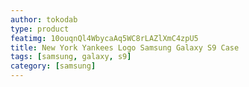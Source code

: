 ```yaml
---
author: tokodab
type: product
featimg: 10ouqnQl4WbycaAq5WC8rLAZlXmC4zpU5
title: New York Yankees Logo Samsung Galaxy S9 Case
tags: [samsung, galaxy, s9]
category: [samsung]
---
```

